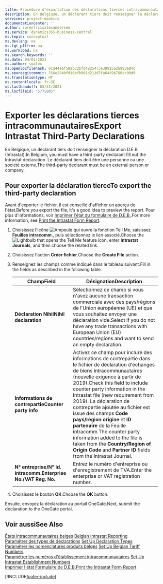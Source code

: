 ```yaml
---
title: Procédure d'exportation des déclarations tierces intracommunautaires
description: En Belgique, un déclarant tiers doit renseigner la déclaration D.E.B (Intrastat). Le déclarant tiers doit être une personne ou une société externe.
services: project-madeira
documentationcenter: ''
author: sorenfriisalexandersen
ms.service: dynamics365-business-central
ms.topic: conceptual
ms.devlang: na
ms.tgt_pltfrm: na
ms.workload: na
ms.search.keywords: ''
ms.date: 04/01/2021
ms.author: soalex
ms.openlocfilehash: 0cd44ebf58ab72bfd4825473e38915a2b993684c
ms.sourcegitcommit: 766e2840fd16efb901d211d7fa64d96766ac99d9
ms.translationtype: HT
ms.contentlocale: fr-BE
ms.lasthandoff: 03/31/2021
ms.locfileid: "5775005"
---
```

# <a name="export-intrastat-third-party-declarations"></a><span data-ttu-id="ad665-104">Exporter les déclarations tierces intracommunautaires</span><span class="sxs-lookup"><span data-stu-id="ad665-104">Export Intrastat Third-Party Declarations</span></span>
<span data-ttu-id="ad665-105">En Belgique, un déclarant tiers doit renseigner la déclaration D.E.B (Intrastat).</span><span class="sxs-lookup"><span data-stu-id="ad665-105">In Belgium, you must have a third-party declarant fill out the Intrastat declaration.</span></span> <span data-ttu-id="ad665-106">Le déclarant tiers doit être une personne ou une société externe.</span><span class="sxs-lookup"><span data-stu-id="ad665-106">The third-party declarant must be an external person or company.</span></span> 

## <a name="to-export-the-third-party-declaration"></a><span data-ttu-id="ad665-107">Pour exporter la déclaration tierce</span><span class="sxs-lookup"><span data-stu-id="ad665-107">To export the third-party declaration</span></span>  
<span data-ttu-id="ad665-108">Avant d'exporter le fichier, il est conseillé d'afficher un aperçu de l'état.</span><span class="sxs-lookup"><span data-stu-id="ad665-108">Before you export the file, it's a good idea to preview the report.</span></span> <span data-ttu-id="ad665-109">Pour plus d'informations, voir [Imprimer l'état du formulaire de D.E.B.](how-to-print-the-intrastat-form-report.md).</span><span class="sxs-lookup"><span data-stu-id="ad665-109">For more information, see [Print the Intrastat Form Report](how-to-print-the-intrastat-form-report.md).</span></span>  

1.  <span data-ttu-id="ad665-110">Choisissez l'icône ![Ampoule qui ouvre la fonction Tell Me](../../media/ui-search/search_small.png "Dites-moi ce que vous voulez faire"), saisissez **Feuilles intracomm.**, puis sélectionnez le lien associé.</span><span class="sxs-lookup"><span data-stu-id="ad665-110">Choose the ![Lightbulb that opens the Tell Me feature](../../media/ui-search/search_small.png "Tell me what you want to do") icon, enter **Intrastat Journals**, and then choose the related link.</span></span>  
2.  <span data-ttu-id="ad665-111">Choisissez l'action **Créer fichier**.</span><span class="sxs-lookup"><span data-stu-id="ad665-111">Choose the **Create File** action.</span></span>  
3.  <span data-ttu-id="ad665-112">Renseignez les champs comme indiqué dans le tableau suivant.</span><span class="sxs-lookup"><span data-stu-id="ad665-112">Fill in the fields as described in the following table.</span></span>  

    |<span data-ttu-id="ad665-113">Champ</span><span class="sxs-lookup"><span data-stu-id="ad665-113">Field</span></span>|<span data-ttu-id="ad665-114">Désignation</span><span class="sxs-lookup"><span data-stu-id="ad665-114">Description</span></span>|  
    |---------------------------------|---------------------------------------|  
    |<span data-ttu-id="ad665-115">**Déclaration Nihil**</span><span class="sxs-lookup"><span data-stu-id="ad665-115">**Nihil declaration**</span></span>|<span data-ttu-id="ad665-116">Sélectionnez ce champ si vous n'avez aucune transaction commerciale avec des pays/régions de l'Union européenne (UE) et que vous souhaitez envoyer une déclaration vide.</span><span class="sxs-lookup"><span data-stu-id="ad665-116">Select if you do not have any trade transactions with European Union (EU) countries/regions and want to send an empty declaration.</span></span>|  
    |<span data-ttu-id="ad665-117">**Informations de contrepartie**</span><span class="sxs-lookup"><span data-stu-id="ad665-117">**Counter party info**</span></span>|<span data-ttu-id="ad665-118">Activez ce champ pour inclure des informations de contrepartie dans le fichier de déclaration d'échanges de biens intracommunautaires (nouvelle exigence à partir de 2019).</span><span class="sxs-lookup"><span data-stu-id="ad665-118">Check this field to include counter party information in the Intrastat file (new requirement from 2019).</span></span> <span data-ttu-id="ad665-119">La déclaration de contrepartie ajoutée au fichier est issue des champs **Code pays/région origine** et **ID partenaire** de la Feuille intracomm.</span><span class="sxs-lookup"><span data-stu-id="ad665-119">The counter party information added to the file is taken from the **Country/Region of Origin Code** and **Partner ID** fields from the Intrastat Journal.</span></span>|  
    |<span data-ttu-id="ad665-120">**N° entreprise/N° id. intracomm.**</span><span class="sxs-lookup"><span data-stu-id="ad665-120">**Enterprise No./VAT Reg. No.**</span></span>|<span data-ttu-id="ad665-121">Entrez le numéro d'entreprise ou d'enregistrement de TVA.</span><span class="sxs-lookup"><span data-stu-id="ad665-121">Enter the enterprise or VAT registration number.</span></span>|  
    
4.  <span data-ttu-id="ad665-122">Choisissez le bouton **OK**.</span><span class="sxs-lookup"><span data-stu-id="ad665-122">Choose the **OK** button.</span></span>  

<span data-ttu-id="ad665-123">Ensuite, envoyez la déclaration au portail OneGate.</span><span class="sxs-lookup"><span data-stu-id="ad665-123">Next, submit the declaration to the OneGate portal.</span></span>  

## <a name="see-also"></a><span data-ttu-id="ad665-124">Voir aussi</span><span class="sxs-lookup"><span data-stu-id="ad665-124">See Also</span></span>  
 <span data-ttu-id="ad665-125">[États intracommunautaires belges](belgian-intrastat-reporting.md) </span><span class="sxs-lookup"><span data-stu-id="ad665-125">[Belgian Intrastat Reporting](belgian-intrastat-reporting.md) </span></span>  
 <span data-ttu-id="ad665-126">[Paramétrer des types de déclarations](how-to-set-up-declaration-types.md) </span><span class="sxs-lookup"><span data-stu-id="ad665-126">[Set Up Declaration Types](how-to-set-up-declaration-types.md) </span></span>  
 <span data-ttu-id="ad665-127">[Paramétrer les nomenclatures produits belges](how-to-set-up-belgian-tariff-numbers.md) </span><span class="sxs-lookup"><span data-stu-id="ad665-127">[Set Up Belgian Tariff Numbers](how-to-set-up-belgian-tariff-numbers.md) </span></span>  
 <span data-ttu-id="ad665-128">[Paramétrer les numéros d'établissement intracommunautaires](how-to-set-up-intrastat-establishment-numbers.md) </span><span class="sxs-lookup"><span data-stu-id="ad665-128">[Set Up Intrastat Establishment Numbers](how-to-set-up-intrastat-establishment-numbers.md) </span></span>  
 [<span data-ttu-id="ad665-129">Imprimer l'état Formulaire de D.E.B.</span><span class="sxs-lookup"><span data-stu-id="ad665-129">Print the Intrastat Form Report</span></span>](how-to-print-the-intrastat-form-report.md)


[!INCLUDE[footer-include](../../includes/footer-banner.md)]